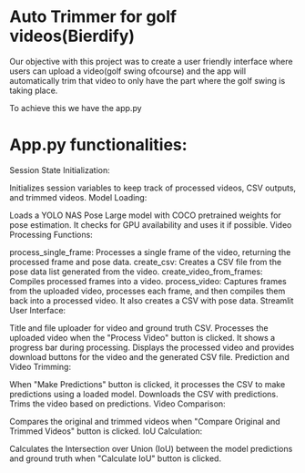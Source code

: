 # Auto Trimmer for golf videos(Bierdify)

Our objective with this project was to create a user friendly interface where users can upload a video(golf swing ofcourse) and the app will automatically trim that video 
to only have the part where the golf swing is taking place.

To achieve this we have the app.py

# App.py functionalities:

Session State Initialization:

Initializes session variables to keep track of processed videos, CSV outputs, and trimmed videos.
Model Loading:

Loads a YOLO NAS Pose Large model with COCO pretrained weights for pose estimation. It checks for GPU availability and uses it if possible.
Video Processing Functions:

process_single_frame: Processes a single frame of the video, returning the processed frame and pose data.
create_csv: Creates a CSV file from the pose data list generated from the video.
create_video_from_frames: Compiles processed frames into a video.
process_video: Captures frames from the uploaded video, processes each frame, and then compiles them back into a processed video. It also creates a CSV with pose data.
Streamlit User Interface:

Title and file uploader for video and ground truth CSV.
Processes the uploaded video when the "Process Video" button is clicked. It shows a progress bar during processing.
Displays the processed video and provides download buttons for the video and the generated CSV file.
Prediction and Video Trimming:

When "Make Predictions" button is clicked, it processes the CSV to make predictions using a loaded model.
Downloads the CSV with predictions.
Trims the video based on predictions.
Video Comparison:

Compares the original and trimmed videos when "Compare Original and Trimmed Videos" button is clicked.
IoU Calculation:

Calculates the Intersection over Union (IoU) between the model predictions and ground truth when "Calculate IoU" button is clicked.



